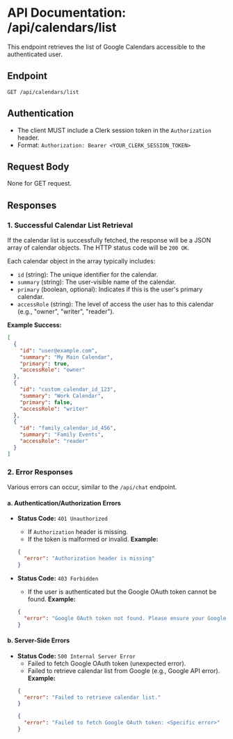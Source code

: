 # API Documentation: /api/calendars/list

This endpoint retrieves the list of Google Calendars accessible to the authenticated user.

## Endpoint

`GET /api/calendars/list`

## Authentication

-   The client MUST include a Clerk session token in the `Authorization` header.
-   Format: `Authorization: Bearer <YOUR_CLERK_SESSION_TOKEN>`

## Request Body

None for GET request.

## Responses

### 1. Successful Calendar List Retrieval

If the calendar list is successfully fetched, the response will be a JSON array of calendar objects. The HTTP status code will be `200 OK`.

Each calendar object in the array typically includes:
- `id` (string): The unique identifier for the calendar.
- `summary` (string): The user-visible name of the calendar.
- `primary` (boolean, optional): Indicates if this is the user's primary calendar.
- `accessRole` (string): The level of access the user has to this calendar (e.g., "owner", "writer", "reader").

**Example Success:**

```json
[
  {
    "id": "user@example.com",
    "summary": "My Main Calendar",
    "primary": true,
    "accessRole": "owner"
  },
  {
    "id": "custom_calendar_id_123",
    "summary": "Work Calendar",
    "primary": false,
    "accessRole": "writer"
  },
  {
    "id": "family_calendar_id_456",
    "summary": "Family Events",
    "accessRole": "reader"
  }
]
```

### 2. Error Responses

Various errors can occur, similar to the `/api/chat` endpoint.

#### a. Authentication/Authorization Errors

-   **Status Code:** `401 Unauthorized`
    -   If `Authorization` header is missing.
    -   If the token is malformed or invalid.
    **Example:**
    ```json
    {
      "error": "Authorization header is missing"
    }
    ```

-   **Status Code:** `403 Forbidden`
    -   If the user is authenticated but the Google OAuth token cannot be found.
    **Example:**
    ```json
    {
      "error": "Google OAuth token not found. Please ensure your Google account is connected and calendar permissions are granted."
    }
    ```

#### b. Server-Side Errors

-   **Status Code:** `500 Internal Server Error`
    -   Failed to fetch Google OAuth token (unexpected error).
    -   Failed to retrieve calendar list from Google (e.g., Google API error).
    **Example:**
    ```json
    {
      "error": "Failed to retrieve calendar list."
    }
    ```
    ```json
    {
      "error": "Failed to fetch Google OAuth token: <Specific error>"
    }
    ```

